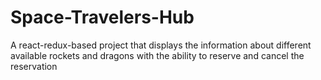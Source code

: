 # Space-Travelers-Hub
A react-redux-based project that displays the information about different available rockets and dragons with the ability to reserve and cancel the reservation
